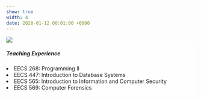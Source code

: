 ```yaml
---
show: true
width: 4
date: 2020-01-12 00:01:00 +0800
---
```

<div>
  <img data-src="{{ 'assets/images/covers/cover1.jpg' | relative_url }}" class="lazy w-100 rounded-xl" src="{{ '/assets/images/empty_300x200.png' | relative_url }}">

  <div class="card-img-overlay" style="overflow: scroll; background: rgb(255,255,255,0.8)">
    <h5 class="card-title">Teaching Experience</h5>
    <p class="card-text">
      <li> EECS 268: Programming II </li>
      <li> EECS 447: Introduction to Database Systems </li>
      <li> EECS 565: Introduction to Information and Computer Security </li>
      <li> EECS 569: Computer Forensics </li>
    </p>
  </div>
</div>
